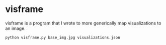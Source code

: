 # visframe
visframe is a program that I wrote to more generically map visualizations to an image. 

```bash
python visframe.py base_img.jpg visualizations.json
```
